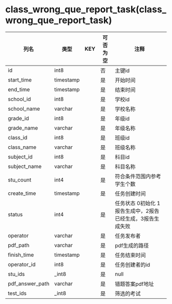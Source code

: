 # class_wrong_que_report_task(class_wrong_que_report_task)
| 列名   | 类型   | KEY  | 可否为空 | 注释   |
| ---- | ---- | ---- | ---- | ---- |
|id|int8||否|主键id|
|start_time|timestamp||是|开始时间|
|end_time|timestamp||是|结束时间|
|school_id|int8||是|学校id|
|school_name|varchar||是|学校名称|
|grade_id|int8||是|年级id|
|grade_name|varchar||是|年级名称|
|class_id|int8||是|班级id|
|class_name|varchar||是|班级名称|
|subject_id|int8||是|科目id|
|subject_name|varchar||是|科目名称|
|stu_count|int4||是|符合条件范围内参考学生个数|
|create_time|timestamp||是|任务创建时间|
|status|int4||是|任务状态 0初始化  1报告生成中，2报告已经生成，3报告生成失败|
|operator|varchar||是|任务发布者|
|pdf_path|varchar||是|pdf生成的路径|
|finish_time|timestamp||是|任务结束时间|
|operator_id|int8||是|任务创建者的id|
|stu_ids|_int8||是|null|
|pdf_answer_path|varchar||是|错题答案pdf地址|
|test_ids|_int8||是|筛选的考试|
